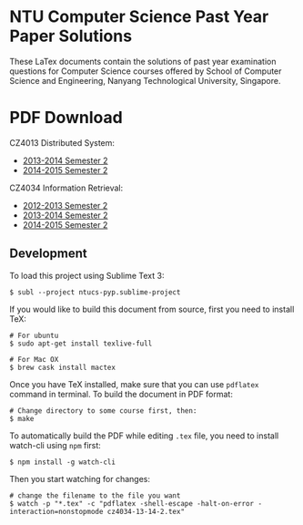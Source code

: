 # NTU Computer Science Past Year Paper Solutions

These LaTex documents contain the solutions of past year examination questions for Computer Science courses offered by School of Computer Science and Engineering, Nanyang Technological University, Singapore. 

# PDF Download

CZ4013 Distributed System:

- [2013-2014 Semester 2](https://github.com/Andyccs/ntucs-pyp/releases/download/v0.10/cz4013-13-14-2.pdf)
- [2014-2015 Semester 2](https://github.com/Andyccs/ntucs-pyp/releases/download/v0.10/cz4013-14-15-2.pdf)

CZ4034 Information Retrieval:

- [2012-2013 Semester 2](https://github.com/Andyccs/ntucs-pyp/releases/download/v0.10/cz4034-12-13-2.pdf)
- [2013-2014 Semester 2](https://github.com/Andyccs/ntucs-pyp/releases/download/v0.10/cz4034-13-14-2.pdf)
- [2014-2015 Semester 2](https://github.com/Andyccs/ntucs-pyp/releases/download/v0.10/cz4034-14-15-2.pdf)

## Development

To load this project using Sublime Text 3:

```Shell
$ subl --project ntucs-pyp.sublime-project
```

If you would like to build this document from source, first you need to install TeX:

```Shell
# For ubuntu
$ sudo apt-get install texlive-full

# For Mac OX
$ brew cask install mactex
```

Once you have TeX installed, make sure that you can use `pdflatex` command in terminal. To build the document in PDF format:

```Shell
# Change directory to some course first, then:
$ make
```

To automatically build the PDF while editing `.tex` file, you need to install watch-cli using `npm` first:

```Shell
$ npm install -g watch-cli
```

Then you start watching for changes:

```Shell
# change the filename to the file you want
$ watch -p "*.tex" -c "pdflatex -shell-escape -halt-on-error -interaction=nonstopmode cz4034-13-14-2.tex"
```
